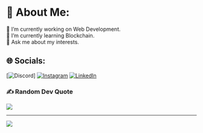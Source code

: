 # 💫 About Me:
🔭 I’m currently working on Web Development.<br>🌱 I’m currently learning Blockchain.<br>💬 Ask me about my interests.<br>


## 🌐 Socials:
[![Discord](https://img.shields.io/discord/1144673848512495777)] [![Instagram](https://img.shields.io/badge/Instagram-%23E4405F.svg?logo=Instagram&logoColor=white)](https://instagram.com/cybersecurity.aset) [![LinkedIn](https://img.shields.io/badge/LinkedIn-%230077B5.svg?logo=linkedin&logoColor=white)](https://www.linkedin.com/company/cybersecaset/)

### ✍️ Random Dev Quote
![](https://quotes-github-readme.vercel.app/api?type=horizontal&theme=radical)

---
[![](https://visitcount.itsvg.in/api?id=cybersecurityclubaset&label=Profile%20Views&color=1&icon=0&pretty=true)](https://visitcount.itsvg.in)
